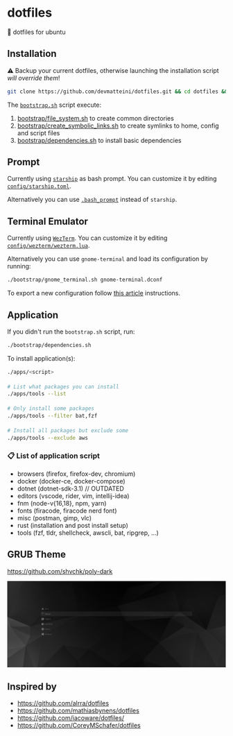 # dotfiles

:wrench: dotfiles for ubuntu

## Installation

:warning: Backup your current dotfiles, otherwise launching the installation script _will override them_!

```bash
git clone https://github.com/devmatteini/dotfiles.git && cd dotfiles && ./bootstrap.sh
```

The [`bootstrap.sh`](bootstrap.sh) script execute:

1. [bootstrap/file_system.sh](bootstrap/file_system.sh) to create common directories
2. [bootstrap/create_symbolic_links.sh](bootstrap/create_symbolic_links.sh) to create symlinks to home, config and script files
3. [bootstrap/dependencies.sh](bootstrap/dependencies.sh) to install basic dependencies

## Prompt

Currently using [`starship`](https://github.com/starship/starship/) as bash prompt.
You can customize it by editing [`config/starship.toml`](config/starship.toml).

Alternatively you can use [`.bash_prompt`](bash/.bash_prompt) instead of `starship`.

## Terminal Emulator

Currently using [`WezTerm`](https://wezfurlong.org/wezterm/index.html).
You can customize it by editing [`config/wezterm/wezterm.lua`](config/wezterm/wezterm.lua).

Alternatively you can use `gnome-terminal` and load its configuration by running:

```bash
./bootstrap/gnome_terminal.sh gnome-terminal.dconf
```

To export a new configuration follow [this article](https://gist.github.com/devmatteini/968981d95fd203905f7618ce67647e83) instructions.

## Application

If you didn't run the `bootstrap.sh` script, run:

```bash
./bootstrap/dependencies.sh
```

To install application(s):

```bash
./apps/<script>

# List what packages you can install
./apps/tools --list

# Only install some packages
./apps/tools --filter bat,fzf

# Install all packages but exclude some
./apps/tools --exclude aws
```

### :clipboard: List of application script

- browsers (firefox, firefox-dev, chromium)
- docker (docker-ce, docker-compose)
- dotnet (dotnet-sdk-3.1) // OUTDATED
- editors (vscode, rider, vim, intellij-idea)
- fnm (node-v{16,18}, npm, yarn)
- fonts (firacode, firacode nerd font)
- misc (postman, gimp, vlc)
- rust (installation and post install setup)
- tools (fzf, tldr, shellcheck, awscli, bat, ripgrep, ...)

## GRUB Theme

https://github.com/shvchk/poly-dark

![grub-poly-dark](./assets/grub-poly-dark.png)

## Inspired by

- https://github.com/alrra/dotfiles
- https://github.com/mathiasbynens/dotfiles
- https://github.com/iacoware/dotfiles/
- https://github.com/CoreyMSchafer/dotfiles
